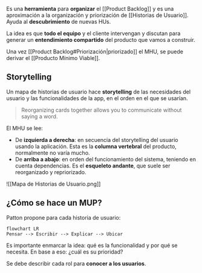 Es una **herramienta** para **organizar** el [[Product Backlog]] y es una aproximación a la organización y priorización de [[Historias de Usuario]]. Ayuda al **descubrimiento** de nuevas HUs.

La idea es que **todo el equipo** y el cliente intervengan y discutan para generar un **entendimiento compartido** del producto que vamos a construir.

Una vez [[Product Backlog#Priorización|priorizado]] el MHU, se puede derivar el [[Producto Mínimo Viable]].

## Storytelling

Un mapa de historias de usuario hace **storytelling** de las necesidades del usuario y las funcionalidades de la app, en el orden en el que se usarían.

> Reorganizing cards together allows you to communicate without saying a word.

El MHU se lee:

- De **izquierda a derecha**: en secuencia del storytelling del usuario usando la aplicación. Esta es la **columna vertebral** del producto, normalmente no varía mucho.
- De **arriba a abajo**: en orden del funcionamiento del sistema, teniendo en cuenta dependencias. Es el **esqueleto andante**, que suele ser reorganizado y repriorizado.

![[Mapa de Historias de Usuario.png]]

## ¿Cómo se hace un MUP?

Patton propone para cada historia de usuario:

```mermaid
flowchart LR
Pensar --> Escribir --> Explicar --> Ubicar
```

Es importante enmarcar la idea: qué es la funcionalidad y por qué se necesita. En base a eso: ¿cuál es su prioridad?

Se debe describir cada rol para **conocer a los usuarios**.
